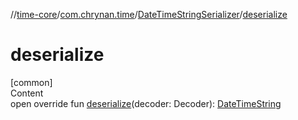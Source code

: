 //[time-core](../../../index.md)/[com.chrynan.time](../index.md)/[DateTimeStringSerializer](index.md)/[deserialize](deserialize.md)



# deserialize  
[common]  
Content  
open override fun [deserialize](deserialize.md)(decoder: Decoder): [DateTimeString](../-date-time-string/index.md)  



